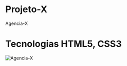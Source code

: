 # Projeto-X
 Agencia-X
 
# Tecnologias HTML5, CSS3 

![Agencia-X](https://user-images.githubusercontent.com/102436341/228717335-90186181-bfd9-4bec-9fed-4159ed61cc58.png)
